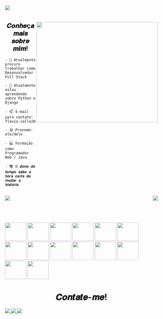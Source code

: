 #
<div>
<img align="center" src="https://readme-typing-svg.herokuapp.com?color=%23189AB4&size=25&vCenter=true&multiline=true&height=100&lines=Ol%C3%A1%2C+bem+vindos+ao+meu+perfil!.+;Meu+nome+%C3%A9+Flavio+Valle.;Desenvolvedor+Web."/>
  
</div>

#

<div class="container">
  <img align="right" src="https://i.pinimg.com/originals/e4/26/70/e426702edf874b181aced1e2fa5c6cde.gif" width="400px" height="330px" />
  <h2 align="center"> 𝑪𝒐𝒏𝒉𝒆ç𝒂 𝒎𝒂𝒊𝒔 𝒔𝒐𝒃𝒓𝒆 𝒎𝒊𝒎! </h2>
  
<div class="lista">
  
    - 🔭 Atualmente procuro trabalhar como Desenvolvedor Full Stack

    - 🌱 Atualmente estou aprendendo sobre Python e Django

    - 📫 E-mail para contato: flavio.valle2006@gmail.com

    - 😄 Pronome: ele/dele
  
    - 💻 Formação como Programador Web / Java
   
    - 📚 O 𝒅𝒐𝒏𝒐 𝒅𝒐 𝒕𝒆𝒎𝒑𝒐 𝒔𝒂𝒃𝒆 𝒂 𝒉𝒐𝒓𝒂 𝒄𝒆𝒓𝒕𝒂 𝒅𝒆 𝒎𝒖𝒅𝒂𝒓 𝒂 𝒉𝒊𝒔𝒕𝒐́𝒓𝒊𝒂
   </div>
  
  ##
  
  <div class="status">
    
<img src="https://github-readme-stats.vercel.app/api?username=flavio-valle&theme=react&show_icons=true&locale=pt-br" />
<img align="right" src="https://github-readme-stats.vercel.app/api/top-langs/?username=anuraghazra&langs_count=4"/>
    
  </div>
  
  ## <br>
  
  <div class="linguagens">
    
 <img src="https://cdn.jsdelivr.net/gh/devicons/devicon/icons/html5/html5-original-wordmark.svg" width="70px" height="60px"/> 
 <img src="https://cdn.jsdelivr.net/gh/devicons/devicon/icons/css3/css3-original-wordmark.svg" width="70px" height="60px" /> 
 <img src="https://cdn.jsdelivr.net/gh/devicons/devicon/icons/javascript/javascript-original.svg" width="70px" height="60px"/>
 <img src="https://cdn.jsdelivr.net/gh/devicons/devicon/icons/typescript/typescript-original.svg" width="70px" height="60px"/>
 <img src="https://cdn.jsdelivr.net/gh/devicons/devicon/icons/java/java-original-wordmark.svg"  width="70px" height="60px"/>
 <img src="https://cdn.jsdelivr.net/gh/devicons/devicon/icons/c/c-original.svg" width="70px" height="60px"/>
 <img src="https://cdn.jsdelivr.net/gh/devicons/devicon/icons/cplusplus/cplusplus-plain.svg" width="70px" height="60px"/>
 <img src="https://cdn.jsdelivr.net/gh/devicons/devicon/icons/python/python-original-wordmark.svg"width="70px" height="60px" />
 <img src="https://cdn.jsdelivr.net/gh/devicons/devicon/icons/react/react-original-wordmark.svg" width="70px" height="60px"/>
 <img src="https://cdn.jsdelivr.net/gh/devicons/devicon/icons/mysql/mysql-original-wordmark.svg" width="70px" height="60px"/>
 <img src="https://cdn.jsdelivr.net/gh/devicons/devicon/icons/nodejs/nodejs-original-wordmark.svg" width="70px" height="60px"/>
 <img src="https://cdn.jsdelivr.net/gh/devicons/devicon/icons/git/git-original-wordmark.svg" width="70px" height="60px"/>
 <img src="https://cdn.jsdelivr.net/gh/devicons/devicon/icons/github/github-original-wordmark.svg" width="70px" height="60px"/>
 <img src="https://cdn.jsdelivr.net/gh/devicons/devicon/icons/jquery/jquery-plain-wordmark.svg" width="70px" height="60px"/>

  </div>
  
  <div class="badges">
    <h1 style="text-align:center;">𝑪𝒐𝒏𝒕𝒂𝒕𝒆-𝒎𝒆!</h1>
    <a href="https://www.linkedin.com/in/flavio-valle-da-cunha/"> <img src="https://img.shields.io/badge/LinkedIn-0077B5?style=for-the-badge&logo=linkedin&logoColor=white"/> </a>
    <a href="https://github.com/flavio-valle"> <img src="https://img.shields.io/badge/GitHub-100000?style=for-the-badge&logo=github&logoColor=white"/> </a>
    <a href=""> <img src="https://img.shields.io/badge/Discord-7289DA?style=for-the-badge&logo=discord&logoColor=white" /> </a>
    
  </div>
  
</div>
